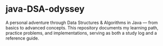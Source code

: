 # java-DSA-odyssey
A personal adventure through Data Structures &amp; Algorithms in Java — from basics to advanced concepts. This repository documents my learning path, practice problems, and implementations, serving as both a study log and a reference guide.
